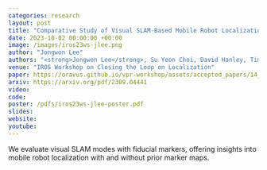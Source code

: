 ```yaml
---
categories: research
layout: post
title: "Comparative Study of Visual SLAM-Based Mobile Robot Localization Using Fiducial Markers"
date: 2023-10-02 00:00:00 +00:00
image: /images/iros23ws-jlee.png
author: "Jongwon Lee"
authors: "<strong>Jongwon Lee</strong>, Su Yeon Choi, David Hanley, Timothy Bretl"
venue: "IROS Workshop on Closing the Loop on Localization"
paper: https://oravus.github.io/vpr-workshop/assets/accepted_papers/14_comparative_study_of_visual_sl.pdf
arxiv: https://arxiv.org/pdf/2309.04441
video: 
code: 
poster: /pdfs/iros23ws-jlee-poster.pdf
slides: 
website: 
youtube: 
---
```

We evaluate visual SLAM modes with fiducial markers, offering insights into mobile robot localization with and without prior marker maps.